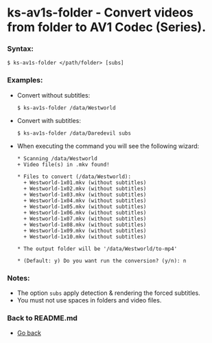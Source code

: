 ks-av1s-folder - Convert videos from folder to AV1 Codec (Series).
==================================================================

### Syntax:

```shell
$ ks-av1s-folder </path/folder> [subs]
```

### Examples:

  * Convert without subtitles:
  
    ```shell
    $ ks-av1s-folder /data/Westworld
    ````
    
  * Convert with subtitles:

    ```shell
    $ ks-av1s-folder /data/Daredevil subs
    ````
    
  * When executing the command you will see the following wizard:
  
    ```shell
    * Scanning /data/Westworld
    + Video file(s) in .mkv found!

    * Files to convert (/data/Westworld):
      + Westworld-1x01.mkv (without subtitles)
      + Westworld-1x02.mkv (without subtitles)
      + Westworld-1x03.mkv (without subtitles)
      + Westworld-1x04.mkv (without subtitles)
      + Westworld-1x05.mkv (without subtitles)
      + Westworld-1x06.mkv (without subtitles)
      + Westworld-1x07.mkv (without subtitles)
      + Westworld-1x08.mkv (without subtitles)
      + Westworld-1x09.mkv (without subtitles)
      + Westworld-1x10.mkv (without subtitles)

    * The output folder will be '/data/Westworld/to-mp4'

    * (Default: y) Do you want run the conversion? (y/n): n
    ````
    
### Notes:

  * The option `subs` apply detection & rendering the forced subtitles.
  * You must not use spaces in folders and video files.
    
### Back to README.md
    
* [Go back](https://git.q3aql.dev/q3aql/ks-tools/src/branch/main/README.md)
  
